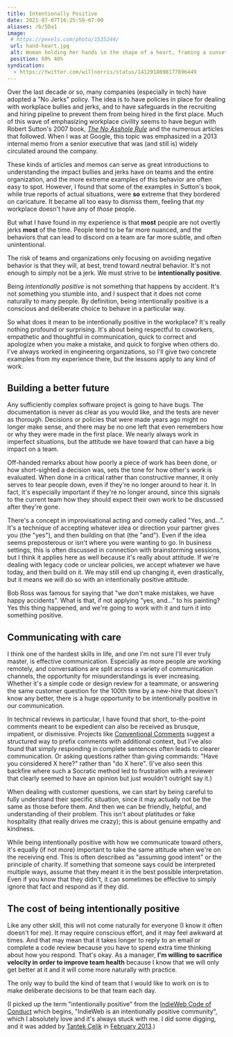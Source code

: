 ```yaml
---
title: Intentionally Positive
date: 2021-07-07T16:25:59-07:00
aliases: /b/5Da1
image:
 # https://pexels.com/photo/1535244/
 url: hand-heart.jpg
 alt: Woman holding her hands in the shape of a heart, framing a sunset.
 position: 60% 40%
syndication:
  - https://twitter.com/willnorris/status/1412918898177896449
---
```


Over the last decade or so, many companies (especially in tech) have adopted a
"No Jerks" policy.  The idea is to have policies in place for dealing with
workplace bullies and jerks, and to have safeguards in the recruiting and hiring
pipeline to prevent them from being hired in the first place. Much of this wave
of emphasizing workplace civility seems to have begun with Robert Sutton's 2007
book, *[The No Asshole Rule]* and the numerous articles that followed.  When I
was at Google, this topic was emphasized in a 2013 internal memo from a senior
executive that was (and still is) widely circulated around the company.

These kinds of articles and memos can serve as great introductions to
understanding the impact bullies and jerks have on teams and the entire
organization, and the more extreme examples of this behavior are often easy to
spot.  However, I found that some of the examples in Sutton's book, while true
reports of actual situations, were **so** extreme that they bordered on caricature.
It became all too easy to dismiss them, feeling that *my* workplace doesn't have
any of *those* people.

But what I have found in my experience is that **most** people are not overtly
jerks **most** of the time.  People tend to be far more nuanced, and the
behaviors that can lead to discord on a team are far more subtle, and often
unintentional.

The risk of teams and organizations only focusing on avoiding negative behavior
is that they will, at best, trend toward neutral behavior.  It's not enough to
simply not be a jerk.  We must strive to be **intentionally positive**.

Being *intentionally positive* is not something that happens by accident.  It's
not something you stumble into, and I suspect that it does not come naturally to
many people.  By definition, being intentionally positive is a conscious and
deliberate choice to behave in a particular way.

So what does it mean to be intentionally positive in the workplace?  It's really
nothing profound or surprising.  It's about being respectful to coworkers,
empathetic and thoughtful in communication, quick to correct and apologize when
you make a mistake, and quick to forgive when others do.  I've always worked in
engineering organizations, so I'll give two concrete examples from my experience
there, but the lessons apply to any kind of work.

## Building a better future

Any sufficiently complex software project is going to
have bugs.  The documentation is never as clear as you would like, and the tests
are never as thorough.  Decisions  or policies that were made years ago might no
longer make sense, and there may be no one left that even remembers how or why
they were made in the first place.  We nearly always work in imperfect
situations, but the attitude we have toward that can have a big impact on a
team.

Off-handed remarks about how poorly a piece of work has been done, or how
short-sighted a decision was, sets the tone for how other's work is evaluated.
When done in a critical rather than constructive manner, it only serves to tear
people down, even if they're no longer around to hear it.  In fact, it's
especially important if they're no longer around, since this signals to the
current team how they should expect their own work to be discussed after they're
gone.

There's a concept in improvisational acting and comedy called "Yes, and…".  It's
a technique of accepting whatever idea or direction your partner gives you (the
"yes"), and then building on that (the "and").  Even if the idea seems
preposterous or isn't where you were wanting to go.  In business settings, this
is often discussed in connection with brainstorming sessions, but I think it
applies here as well because it's really about attitude.  If we're dealing with
legacy code or unclear policies, we accept whatever we have today, and then
build on it.  We may still end up changing it, even drastically, but it means we
will do so with an intentionally positive attitude.

Bob Ross was famous for saying that "we don't make mistakes, we have happy
accidents".  What is that, if not applying "yes, and…" to his painting?  Yes
this thing happened, and we're going to work with it and turn it into something
positive.

## Communicating with care

I think one of the hardest skills in life, and one I'm
not sure I'll ever truly master, is effective communication.  Especially as more
people are working remotely, and conversations are split across a variety of
communication channels, the opportunity for misunderstandings is ever
increasing.  Whether it's a simple code or design review for a teammate, or
answering the same customer question for the 100th time by a new-hire that
doesn't know any better, there is a huge opportunity to be intentionally
positive in our communication.

In technical reviews in particular, I have found that short, to-the-point
comments meant to be expedient can also be received as brusque, impatient, or
dismissive.  Projects like [Conventional Comments] suggest a structured way to
prefix comments with additional context, but I've also found that simply
responding in complete sentences often leads to clearer communication.  Or
asking questions rather than giving commands: "Have you considered X here?"
rather than "do X here".  (I've also seen this backfire where such a Socratic
method led to frustration with a reviewer that clearly seemed to have an opinion
but just wouldn't outright say it.)

When dealing with customer questions, we can start by being careful to fully
understand their specific situation, since it may actually not be the same as
those before them.  And then we can be friendly, helpful, and understanding of
their problem.  This isn't about platitudes or fake hospitality (that really
drives me crazy); this is about genuine empathy and kindness.

While being intentionally positive with how we communicate toward others, it's
equally (if not more) important to take the same attitude when we're on the
receiving end. This is often described as "assuming good intent" or the
principle of charity.  If something that someone says could be interpreted
multiple ways, assume that they meant it in the best possible interpretation.
Even if you know that they didn't, it can sometimes be effective to simply
ignore that fact and respond as if they did.


## The cost of being intentionally positive

Like any other skill, this will not come naturally for everyone (I know it often
doesn't for me).  It may require conscious effort, and it may feel awkward at
times.  And that may mean that it takes longer to reply to an email or complete
a code review because you have to spend extra time thinking about how you
respond.  That's okay.  As a manager, **I'm willing to sacrifice velocity in
order to improve team health** because I know that we will only get better at it
and it will come more naturally with practice.

The only way to build the kind of team that I would like to work on is to make
deliberate decisions to be that team each day.

(I picked up the term "intentionally positive" from the [IndieWeb Code of
Conduct] which begins, "IndieWeb is an intentionally positive community", which
I absolutely love and it's always stuck with me.  I did some digging, and it
was added by [Tantek Çelik] in [February 2013].)

[The No Asshole Rule]: https://en.wikipedia.org/wiki/The_No_Asshole_Rule
[Conventional Comments]: https://conventionalcomments.org/
[IndieWeb Code of Conduct]: https://indieweb.org/code-of-conduct
[Tantek Çelik]: https://tantek.com/
[February 2013]: https://indieweb.org/wiki/index.php?title=code-of-conduct&type=revision&diff=1939&oldid=1938
